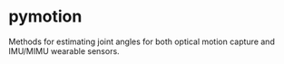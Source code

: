 # pymotion
Methods for estimating joint angles for both optical motion capture and IMU/MIMU wearable sensors.
